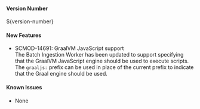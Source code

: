#### Version Number
${version-number}

#### New Features
 - SCMOD-14691: GraalVM JavaScript support  
    The Batch Ingestion Worker has been updated to support specifying that the GraalVM JavaScript engine should be used to execute scripts.  The `graaljs:` prefix can be used in place of the current prefix to indicate that the Graal engine should be used.

#### Known Issues
- None
